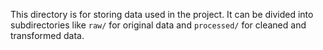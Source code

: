 This directory is for storing data used in the project. It can be divided into subdirectories like `raw/` for original data and `processed/` for cleaned and transformed data.
